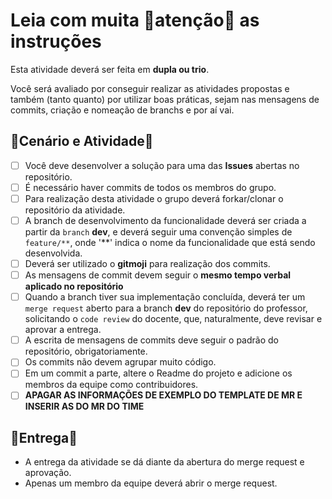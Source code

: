 # Leia com muita 🚒atenção🧯 as instruções

Esta atividade deverá ser feita em <b>dupla ou trio</b>.

Você será avaliado por conseguir realizar as atividades propostas e também (tanto quanto) por utilizar boas práticas, sejam nas mensagens de commits, criação e nomeação de branchs e por aí vai.


## 🎥Cenário e Atividade🎥

- [ ] Você deve desenvolver a solução para uma das **Issues** abertas no repositório.
- [ ] É necessário haver commits de todos os membros do grupo.
- [ ] Para realização desta atividade o grupo deverá forkar/clonar o repositório da atividade.
- [ ] A branch de desenvolvimento da funcionalidade deverá ser criada a partir da ``branch`` **dev**, e deverá seguir uma convenção simples de `feature/**`, onde '**' indica o nome da funcionalidade que está sendo desenvolvida.
- [ ] Deverá ser utilizado o **gitmoji** para realização dos commits.
- [ ] As mensagens de commit devem seguir o **mesmo tempo verbal aplicado no repositório**
- [ ] Quando a branch tiver sua implementação concluída, deverá ter um `merge request` aberto para a branch **dev** do repositório do professor, solicitando o `code review` do docente, que, naturalmente, deve revisar e aprovar a entrega.
- [ ] A escrita de mensagens de commits deve seguir o padrão do repositório, obrigatoriamente.
- [ ] Os commits não devem agrupar muito código.
- [ ] Em um commit a parte, altere o Readme do projeto e adicione os membros da equipe como contribuidores.
- [ ] **APAGAR AS INFORMAÇÕES DE EXEMPLO DO TEMPLATE DE MR E INSERIR AS DO MR DO TIME**

## 🚌Entrega🚌
- A entrega da atividade se dá diante da abertura do merge request e aprovação.
- Apenas um membro da equipe deverá abrir o merge request.
